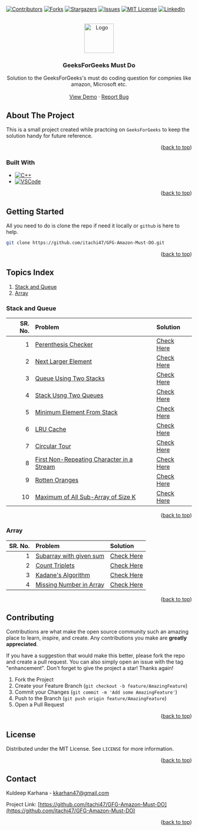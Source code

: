 <!-- To back to the top -->

<a name="readme-top"></a>

<!-- PROJECT SHIELDS -->

[![Contributors][contributors-shield]][contributors-url]
[![Forks][forks-shield]][forks-url]
[![Stargazers][stars-shield]][stars-url]
[![Issues][issues-shield]][issues-url]
[![MIT License][license-shield]][license-url]
[![LinkedIn][linkedin-shield]][linkedin-url]

<!-- PROJECT LOGO -->
<br />
<div align="center">
  <a href="https://github.com/itachi47/GFG-Amazon-Must-DO">
    <img src="https://media.geeksforgeeks.org/gfg-gg-logo.svg" alt="Logo" width="80" height="80">
  </a>

<h3 align="center">GeeksForGeeks Must Do</h3>

  <p align="center">
    Solution to the GeeksForGeeks's must do coding question for compnies like amazon, Microsoft etc.
    <br />
    <br />
    <a href="https://github.com/itachi47/GFG-Amazon-Must-DO">View Demo</a>
    ·
    <a href="https://github.com/itachi47/GFG-Amazon-Must-DO/issues">Report Bug</a>

  </p>
</div>

<!-- ABOUT THE PROJECT -->

## About The Project

This is a small project created while practcing on `GeeksForGeeks` to keep the solution handy for future reference.

<p align="right">(<a href="#readme-top">back to top</a>)</p>

### Built With

- [![C++][cpp-shield]][cpp-url]
- [![VSCode][vscode-shield]][vscode-url]

<p align="right">(<a href="#readme-top">back to top</a>)</p>

<!-- GETTING STARTED -->

## Getting Started

All you need to do is clone the repo if need it locally or `github` is here to help.

```sh
git clone https://github.com/itachi47/GFG-Amazon-Must-DO.git
```

<p align="right">(<a href="#readme-top">back to top</a>)</p>

## Topics Index

1. [Stack and Queue](#stack-and-queue)
2. [Array](#array)

### Stack and Queue

| SR. No. | Problem                                                                         | Solution                                                 |
| ------: | :------------------------------------------------------------------------------ | :------------------------------------------------------- |
|       1 | [Perenthesis Checker][parenthesis_checker]                                      | [Check Here][parenthesis_checker_sol_cpp]                |
|       2 | [Next Larger Element][next_largest_element]                                     | [Check Here][next_largest_element_sol_cpp]               |
|       3 | [Queue Using Two Stacks][queue_using_two_stacks]                                | [Check Here][queue_using_two_stacks_sol_cpp]             |
|       4 | [Stack Usng Two Queues][stack_using_two_queues]                                 | [Check Here][stack_using_two_queues_sol_cpp]             |
|       5 | [Minimum Element From Stack][minimum_element_from_stack]                        | [Check Here][minimum_element_from_stack_sol_cpp]         |
|       6 | [LRU Cache][lru_cache]                                                          | [Check Here][lru_cache_sol_cpp]                          |
|       7 | [Circular Tour][circular_tour]                                                  | [Check Here][circular_tour_sol_cpp]                      |
|       8 | [First Non-Repeating Character in a Stream][first_non_repeating_char_in_stream] | [Check Here][first_non_repeating_char_in_stream_sol_cpp] |
|       9 | [Rotten Oranges][rotten_oranges]                                                | [Check Here][rotten_oranges_sol_cpp]                     |
|      10 | [Maximum of All Sub-Array of Size K][max_all_subarray_size_k]                   | [Check Here][max_all_subarray_size_k_sol_cpp]            |

<p align="right">(<a href="#readme-top">back to top</a>)</p>

### Array

| SR. No. | Problem                                            | Solution                                      |
| ------: | :------------------------------------------------- | :-------------------------------------------- |
|       1 | [Subarray with given sum][subaray_with_given_sum]  | [Check Here][subaray_with_given_sum_sol_cpp]  |
|       2 | [Count Triplets][count_triplets]                   | [Check Here][count_triplets_sol_cpp]          |
|       3 | [Kadane's Algorithm][kadanes_algorithm]            | [Check Here][kadanes_algorithm_sol_cpp]       |
|       4 | [Missing Number in Array][missing_number_in_array] | [Check Here][missing_number_in_array_sol_cpp] |

<p align="right">(<a href="#readme-top">back to top</a>)</p>

<!-- CONTRIBUTING -->

## Contributing

Contributions are what make the open source community such an amazing place to learn, inspire, and create. Any contributions you make are **greatly appreciated**.

If you have a suggestion that would make this better, please fork the repo and create a pull request. You can also simply open an issue with the tag "enhancement".
Don't forget to give the project a star! Thanks again!

1. Fork the Project
2. Create your Feature Branch (`git checkout -b feature/AmazingFeature`)
3. Commit your Changes (`git commit -m 'Add some AmazingFeature'`)
4. Push to the Branch (`git push origin feature/AmazingFeature`)
5. Open a Pull Request

<p align="right">(<a href="#readme-top">back to top</a>)</p>

<!-- LICENSE -->

## License

Distributed under the MIT License. See `LICENSE` for more information.

<p align="right">(<a href="#readme-top">back to top</a>)</p>

<!-- CONTACT -->

## Contact

Kuldeep Karhana - kkarhan47@gmail.com

Project Link: [https://github.com/itachi47/GFG-Amazon-Must-DO](https://github.com/itachi47/GFG-Amazon-Must-DO)

<p align="right">(<a href="#readme-top">back to top</a>)</p>

<!-- MARKDOWN LINKS & IMAGES -->
<!-- https://www.markdownguide.org/basic-syntax/#reference-style-links -->

[contributors-shield]: https://img.shields.io/github/contributors/itachi47/GFG-Amazon-Must-DO.svg?style=for-the-badge
[contributors-url]: https://github.com/itachi47/GFG-Amazon-Must-DO/graphs/contributors
[forks-shield]: https://img.shields.io/github/forks/itachi47/GFG-Amazon-Must-DO.svg?style=for-the-badge
[forks-url]: https://github.com/itachi47/GFG-Amazon-Must-DO/network/members
[stars-shield]: https://img.shields.io/github/stars/itachi47/GFG-Amazon-Must-DO.svg?style=for-the-badge
[stars-url]: https://github.com/itachi47/GFG-Amazon-Must-DO/stargazers
[issues-shield]: https://img.shields.io/github/issues/itachi47/GFG-Amazon-Must-DO.svg?style=for-the-badge
[issues-url]: https://github.com/itachi47/GFG-Amazon-Must-DO/issues
[license-shield]: https://img.shields.io/github/license/itachi47/GFG-Amazon-Must-DO.svg?style=for-the-badge
[license-url]: https://github.com/itachi47/GFG-Amazon-Must-DO/blob/master/LICENSE.txt
[linkedin-shield]: https://img.shields.io/badge/-LinkedIn-black.svg?style=for-the-badge&logo=linkedin&colorB=555
[linkedin-url]: https://www.linkedin.com/in/kuldeep-singh-karhana-80835119a/
[cpp-shield]: https://img.shields.io/badge/c++-%2300599C.svg?style=for-the-badge&logo=c%2B%2B&logoColor=white
[cpp-url]: https://en.cppreference.com/w/
[vscode-shield]: https://img.shields.io/badge/Visual%20Studio%20Code-0078d7.svg?style=for-the-badge&logo=visual-studio-code&logoColor=white
[vscode-url]: https://code.visualstudio.com/

<!-- Question links -->
<!-- stack and queue -->

[parenthesis_checker]: https://practice.geeksforgeeks.org/problems/parenthesis-checker2744/1
[next_largest_element]: https://practice.geeksforgeeks.org/problems/next-larger-element-1587115620/1
[queue_using_two_stacks]: https://practice.geeksforgeeks.org/problems/queue-using-two-stacks/1
[stack_using_two_queues]: https://practice.geeksforgeeks.org/problems/stack-using-two-queues/1
[minimum_element_from_stack]: https://practice.geeksforgeeks.org/problems/get-minimum-element-from-stack/1
[lru_cache]: https://practice.geeksforgeeks.org/problems/lru-cache/1
[circular_tour]: https://practice.geeksforgeeks.org/problems/circular-tour-1587115620/1
[first_non_repeating_char_in_stream]: https://practice.geeksforgeeks.org/problems/first-non-repeating-character-in-a-stream1216/1
[rotten_oranges]: https://practice.geeksforgeeks.org/problems/rotten-oranges2536/1
[max_all_subarray_size_k]: https://practice.geeksforgeeks.org/problems/maximum-of-all-subarrays-of-size-k3101/1

<!-- Array -->

[subaray_with_given_sum]: https://practice.geeksforgeeks.org/problems/subarray-with-given-sum/0
[count_triplets]: https://practice.geeksforgeeks.org/problems/count-the-triplets4615/1
[kadanes_algorithm]: https://practice.geeksforgeeks.org/problems/kadanes-algorithm-1587115620/1
[missing_number_in_array]: https://practice.geeksforgeeks.org/problems/missing-number-in-array1416/1

<!-- Solution links -->
<!-- stack and queue -->

[parenthesis_checker_sol_cpp]: https://github.com/itachi47/GFG-Amazon-Must-DO/blob/main/CPP/StackAndQueue/ParenthesisChecker.cpp
[next_largest_element_sol_cpp]: https://github.com/itachi47/GFG-Amazon-Must-DO/blob/main/CPP/StackAndQueue/NextGreaterElement.cpp
[queue_using_two_stacks_sol_cpp]: https://github.com/itachi47/GFG-Amazon-Must-DO/blob/main/CPP/StackAndQueue/QueUsingTwoStacks.cpp
[stack_using_two_queues_sol_cpp]: https://github.com/itachi47/GFG-Amazon-Must-DO/blob/main/CPP/StackAndQueue/StackUsingTwoQue.cpp
[minimum_element_from_stack_sol_cpp]: https://github.com/itachi47/GFG-Amazon-Must-DO/blob/main/CPP/StackAndQueue/MinimumElementFromStack.cpp
[lru_cache_sol_cpp]: https://github.com/itachi47/GFG-Amazon-Must-DO/blob/main/CPP/StackAndQueue/LRUCache.cpp
[circular_tour_sol_cpp]: https://github.com/itachi47/GFG-Amazon-Must-DO/blob/main/CPP/StackAndQueue/CircularTour.cpp
[first_non_repeating_char_in_stream_sol_cpp]: https://github.com/itachi47/GFG-Amazon-Must-DO/blob/main/CPP/StackAndQueue/FirstNonRepeatingCharInStream.cpp
[rotten_oranges_sol_cpp]: https://github.com/itachi47/GFG-Amazon-Must-DO/blob/main/CPP/StackAndQueue/RottenOranges.cpp
[max_all_subarray_size_k_sol_cpp]: https://github.com/itachi47/GFG-Amazon-Must-DO/blob/main/CPP/StackAndQueue/MaxOfAllSubArrayOfSizeK.cpp

<!-- Array -->

[subaray_with_given_sum_sol_cpp]: https://github.com/itachi47/GFG-Amazon-Must-DO/blob/main/CPP/Array/SubarrayWithGivenSum.cpp
[count_triplets_sol_cpp]: https://github.com/itachi47/GFG-Amazon-Must-DO/blob/main/CPP/Array/CountTriplets.cpp
[kadanes_algorithm_sol_cpp]: https://github.com/itachi47/GFG-Amazon-Must-DO/blob/main/CPP/Array/KadanesAlgorithm.cpp
[missing_number_in_array_sol_cpp]: https://github.com/itachi47/GFG-Amazon-Must-DO/blob/main/CPP/Array/MissingNumberInArray.cpp
